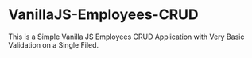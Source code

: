 # VanillaJS-Employees-CRUD
This is a Simple Vanilla JS Employees CRUD Application with Very Basic Validation on a Single Filed.
